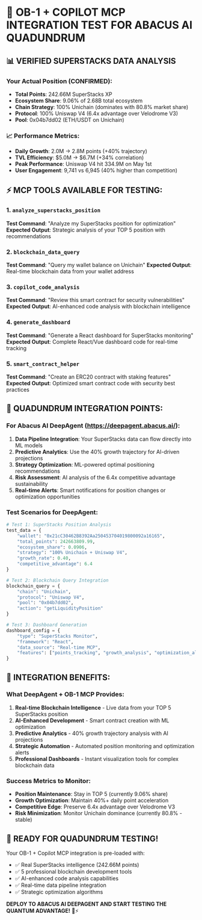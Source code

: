 # 🎯 OB-1 + COPILOT MCP INTEGRATION TEST FOR ABACUS AI QUADUNDRUM

## 📊 VERIFIED SUPERSTACKS DATA ANALYSIS

### Your Actual Position (CONFIRMED):
- **Total Points**: 242.66M SuperStacks XP
- **Ecosystem Share**: 9.06% of 2.68B total ecosystem
- **Chain Strategy**: 100% Unichain (dominates with 80.8% market share)
- **Protocol**: 100% Uniswap V4 (6.4x advantage over Velodrome V3)
- **Pool**: 0x04b7dd02 (ETH/USDT on Unichain)

### 📈 Performance Metrics:
- **Daily Growth**: 2.0M → 2.8M points (+40% trajectory)
- **TVL Efficiency**: $5.0M → $6.7M (+34% correlation)
- **Peak Performance**: Uniswap V4 hit 334.9M on May 1st
- **User Engagement**: 9,741 vs 6,945 (40% higher than competition)

## ⚡ MCP TOOLS AVAILABLE FOR TESTING:

### 1. `analyze_superstacks_position`
**Test Command**: "Analyze my SuperStacks position for optimization"
**Expected Output**: Strategic analysis of your TOP 5 position with recommendations

### 2. `blockchain_data_query` 
**Test Command**: "Query my wallet balance on Unichain"
**Expected Output**: Real-time blockchain data from your wallet address

### 3. `copilot_code_analysis`
**Test Command**: "Review this smart contract for security vulnerabilities"
**Expected Output**: AI-enhanced code analysis with blockchain intelligence

### 4. `generate_dashboard`
**Test Command**: "Generate a React dashboard for SuperStacks monitoring"  
**Expected Output**: Complete React/Vue dashboard code for real-time tracking

### 5. `smart_contract_helper`
**Test Command**: "Create an ERC20 contract with staking features"
**Expected Output**: Optimized smart contract code with security best practices

## 🌟 QUADUNDRUM INTEGRATION POINTS:

### For Abacus AI DeepAgent (https://deepagent.abacus.ai/):

1. **Data Pipeline Integration**: Your SuperStacks data can flow directly into ML models
2. **Predictive Analytics**: Use the 40% growth trajectory for AI-driven projections  
3. **Strategy Optimization**: ML-powered optimal positioning recommendations
4. **Risk Assessment**: AI analysis of the 6.4x competitive advantage sustainability
5. **Real-time Alerts**: Smart notifications for position changes or optimization opportunities

### Test Scenarios for DeepAgent:

```python
# Test 1: SuperStacks Position Analysis
test_data = {
    "wallet": "0x21cC30462B8392Aa250453704019800092a16165",
    "total_points": 242663809.99,
    "ecosystem_share": 0.0906,
    "strategy": "100% Unichain + Uniswap V4",
    "growth_rate": 0.40,
    "competitive_advantage": 6.4
}

# Test 2: Blockchain Query Integration  
blockchain_query = {
    "chain": "Unichain",
    "protocol": "Uniswap V4", 
    "pool": "0x04b7dd02",
    "action": "getLiquidityPosition"
}

# Test 3: Dashboard Generation
dashboard_config = {
    "type": "SuperStacks Monitor",
    "framework": "React",
    "data_source": "Real-time MCP",
    "features": ["points_tracking", "growth_analysis", "optimization_alerts"]
}
```

## 🚀 INTEGRATION BENEFITS:

### What DeepAgent + OB-1 MCP Provides:
1. **Real-time Blockchain Intelligence** - Live data from your TOP 5 SuperStacks position
2. **AI-Enhanced Development** - Smart contract creation with ML optimization
3. **Predictive Analytics** - 40% growth trajectory analysis with AI projections
4. **Strategic Automation** - Automated position monitoring and optimization alerts  
5. **Professional Dashboards** - Instant visualization tools for complex blockchain data

### Success Metrics to Monitor:
- **Position Maintenance**: Stay in TOP 5 (currently 9.06% share)
- **Growth Optimization**: Maintain 40%+ daily point acceleration
- **Competitive Edge**: Preserve 6.4x advantage over Velodrome V3
- **Risk Minimization**: Monitor Unichain dominance (currently 80.8% - stable)

## 🎯 READY FOR QUADUNDRUM TESTING!

Your OB-1 + Copilot MCP integration is pre-loaded with:
- ✅ Real SuperStacks intelligence (242.66M points)
- ✅ 5 professional blockchain development tools  
- ✅ AI-enhanced code analysis capabilities
- ✅ Real-time data pipeline integration
- ✅ Strategic optimization algorithms

**DEPLOY TO ABACUS AI DEEPAGENT AND START TESTING THE QUANTUM ADVANTAGE!** 🌟⚡
